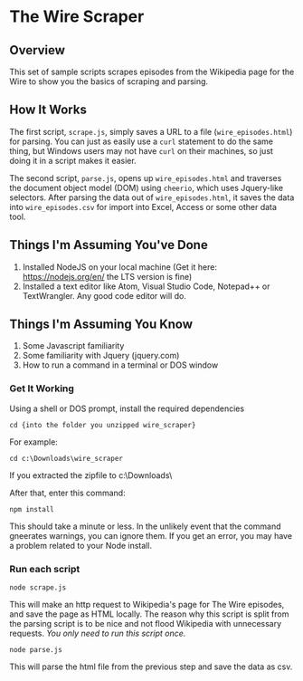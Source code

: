 # The Wire Scraper


## Overview

This set of sample scripts scrapes episodes from the Wikipedia page for the Wire to show you the basics of scraping and parsing.


## How It Works

The first script, `scrape.js`, simply saves a URL to a file (`wire_episodes.html`) for parsing. You can just as easily use a `curl` statement to do the same thing, but Windows users may not have `curl` on their machines, so just doing it in a script makes it easier.

The second script, `parse.js`, opens up `wire_episodes.html` and traverses the document object model (DOM) using `cheerio`, which uses Jquery-like selectors. After parsing the data out of `wire_episodes.html`, it saves the data into `wire_episodes.csv` for import into Excel, Access or some other data tool.


## Things I'm Assuming You've Done

1. Installed NodeJS on your local machine (Get it here: https://nodejs.org/en/ the LTS version is fine)
2. Installed a text editor like Atom, Visual Studio Code, Notepad++ or TextWrangler. Any good code editor will do.


## Things I'm Assuming You Know

1. Some Javascript familiarity
2. Some familiarity with Jquery (jquery.com)
3. How to run a command in a terminal or DOS window


### Get It Working

Using a shell or DOS prompt, install the required dependencies

`cd {into the folder you unzipped wire_scraper}`

For example:

`cd c:\Downloads\wire_scraper`

If you extracted the zipfile to c:\Downloads\

After that, enter this command:

`npm install`

This should take a minute or less. In the unlikely event that the command gneerates warnings, you can ignore them. If you get an error, you may have a problem related to your Node install.

### Run each script

`node scrape.js`

This will make an http request to Wikipedia's page for The Wire episodes, and save the page as HTML locally. The reason why this script is split from the parsing script is to be nice and not flood Wikipedia with unnecessary requests. *You only need to run this script once.*

`node parse.js`

This will parse the html file from the previous step and save the data as csv.
